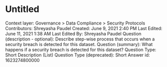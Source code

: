 # Untitled

Context layer: Governance > Data Compliance > Security Protocols
Contributors: Shreyasha Paudel
Created: June 9, 2021 2:40 PM
Last Edited: June 11, 2021 1:38 AM
Last Edited By: Shreyasha Paudel
Question (description - optional): Describe step-wise process that occurs when a security breach is detected for this dataset.
Question (summary): What happens if a security breach is detected for this dataset?
Question Type: Short Description (List)
Question Type (deprecated): Short Answer
id: 1623274800000
